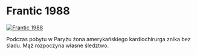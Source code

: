 Frantic 1988 
=============
[![Frantic 1988 ](http://vidos.pl/images/player.gif)](http://vidos.pl/frantic-1988)

 Podczas pobytu w Paryżu żona amerykańskiego kardiochirurga znika bez śladu. Mąż rozpoczyna własne śledztwo.

